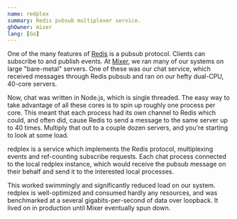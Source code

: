 ```yaml
---
name: redplex
summary: Redis pubsub multiplexer service.
ghOwner: mixer
lang: [Go]
---
```


One of the many features of [Redis](https://redis.io/) is a pubsub protocol. Clients can subscribe to and publish events. At [Mixer](/work/mixer), we ran many of our systems on large "bare-metal" servers. One of these was our chat service, which received messages through Redis pubsub and ran on our hefty dual-CPU, 40-core servers.

Now, chat was written in Node.js, which is single threaded. The easy way to take advantage of all these cores is to spin up roughly one process per core. This meant that each process had its own channel to Redis which could, and often did, cause Redis to send a message to the same server up to 40 times. Multiply that out to a couple dozen servers, and you're starting to look at some load.

redplex is a service which implements the Redis protocol, multiplexing events and ref-counting subscribe requests. Each chat process connected to the local redplex instance, which would receive the pubsub message on their behalf and send it to the interested local processes.

This worked swimmingly and significantly reduced load on our system. redplex is well-optimized and consumed hardly any resources, and was benchmarked at a several gigabits-per-second of data over loopback. It lived on in production until Mixer eventually spun down.
